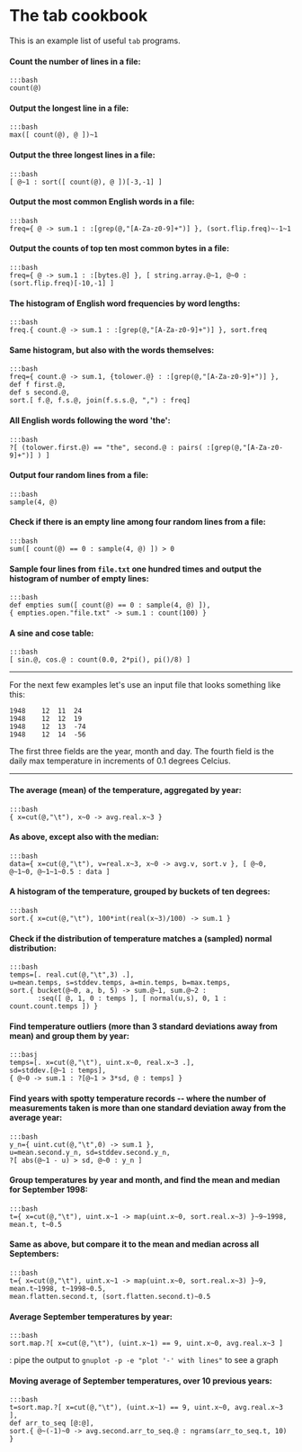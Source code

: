 # The tab cookbook #

This is an example list of useful `tab` programs.

#### Count the number of lines in a file:
    :::bash
    count(@)

#### Output the longest line in a file:
    :::bash
    max([ count(@), @ ])~1

#### Output the three longest lines in a file:
    :::bash
    [ @~1 : sort([ count(@), @ ])[-3,-1] ]

#### Output the most common English words in a file:
    :::bash
    freq={ @ -> sum.1 : :[grep(@,"[A-Za-z0-9]+")] }, (sort.flip.freq)~-1~1

#### Output the counts of top ten most common bytes in a file:
    :::bash
    freq={ @ -> sum.1 : :[bytes.@] }, [ string.array.@~1, @~0 : (sort.flip.freq)[-10,-1] ]

#### The histogram of English word frequencies by word lengths:
    :::bash
    freq.{ count.@ -> sum.1 : :[grep(@,"[A-Za-z0-9]+")] }, sort.freq

#### Same histogram, but also with the words themselves:
    :::bash
    freq={ count.@ -> sum.1, {tolower.@} : :[grep(@,"[A-Za-z0-9]+")] },
    def f first.@,
    def s second.@,
    sort.[ f.@, f.s.@, join(f.s.s.@, ",") : freq]

#### All English words following the word 'the':
    :::bash
    ?[ (tolower.first.@) == "the", second.@ : pairs( :[grep(@,"[A-Za-z0-9]+")] ) ]

#### Output four random lines from a file:
    :::bash
    sample(4, @)

#### Check if there is an empty line among four random lines from a file:
    :::bash
    sum([ count(@) == 0 : sample(4, @) ]) > 0

#### Sample four lines from `file.txt` one hundred times and output the histogram of number of empty lines:
    :::bash
    def empties sum([ count(@) == 0 : sample(4, @) ]),
    { empties.open."file.txt" -> sum.1 : count(100) }

#### A sine and cose table:
    :::bash
    [ sin.@, cos.@ : count(0.0, 2*pi(), pi()/8) ]

----

For the next few examples let's use an input file that looks something like this:

    1948	12	11	24
    1948	12	12	19
    1948	12	13	-74
    1948	12	14	-56

The first three fields are the year, month and day. The fourth field is the daily max temperature in increments of 0.1 degrees Celcius.

----

#### The average (mean) of the temperature, aggregated by year:
    :::bash
    { x=cut(@,"\t"), x~0 -> avg.real.x~3 }

#### As above, except also with the median:
    :::bash
    data={ x=cut(@,"\t"), v=real.x~3, x~0 -> avg.v, sort.v }, [ @~0, @~1~0, @~1~1~0.5 : data ]

#### A histogram of the temperature, grouped by buckets of ten degrees:
    :::bash
    sort.{ x=cut(@,"\t"), 100*int(real(x~3)/100) -> sum.1 }

#### Check if the distribution of temperature matches a (sampled) normal distribution:
    :::bash
    temps=[. real.cut(@,"\t",3) .],
    u=mean.temps, s=stddev.temps, a=min.temps, b=max.temps,
    sort.{ bucket(@~0, a, b, 5) -> sum.@~1, sum.@~2 :
           :seq([ @, 1, 0 : temps ], [ normal(u,s), 0, 1 : count.count.temps ]) }

#### Find temperature outliers (more than 3 standard deviations away from mean) and group them by year:
    :::basj
    temps=[. x=cut(@,"\t"), uint.x~0, real.x~3 .],
    sd=stddev.[@~1 : temps],
    { @~0 -> sum.1 : ?[@~1 > 3*sd, @ : temps] }

#### Find years with spotty temperature records -- where the number of measurements taken is more than one standard deviation away from the average year:
    :::bash
    y_n={ uint.cut(@,"\t",0) -> sum.1 },
    u=mean.second.y_n, sd=stddev.second.y_n,
    ?[ abs(@~1 - u) > sd, @~0 : y_n ]

#### Group temperatures by year and month, and find the mean and median for September 1998:
    :::bash
    t={ x=cut(@,"\t"), uint.x~1 -> map(uint.x~0, sort.real.x~3) }~9~1998, mean.t, t~0.5

#### Same as above, but compare it to the mean and median across all Septembers:
    :::bash
    t={ x=cut(@,"\t"), uint.x~1 -> map(uint.x~0, sort.real.x~3) }~9,
    mean.t~1998, t~1998~0.5,
    mean.flatten.second.t, (sort.flatten.second.t)~0.5

#### Average September temperatures by year:
    :::bash
    sort.map.?[ x=cut(@,"\t"), (uint.x~1) == 9, uint.x~0, avg.real.x~3 ]
: pipe the output to `gnuplot -p -e "plot '-' with lines"` to see a graph

#### Moving average of September temperatures, over 10 previous years:
    :::bash
    t=sort.map.?[ x=cut(@,"\t"), (uint.x~1) == 9, uint.x~0, avg.real.x~3 ],
    def arr_to_seq [@:@],
    sort.{ @~(-1)~0 -> avg.second.arr_to_seq.@ : ngrams(arr_to_seq.t, 10) }



